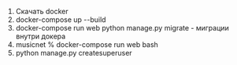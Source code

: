 1. Скачать docker
2. docker-compose up --build
3. docker-compose run web python manage.py migrate - миграции внутри докера
4.  musicnet % docker-compose run web bash
5. python manage.py createsuperuser



